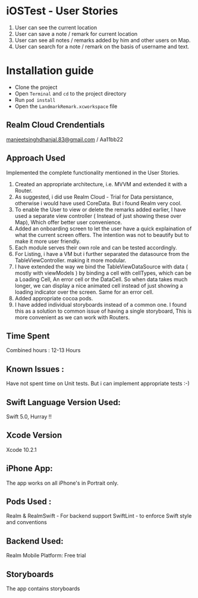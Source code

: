 # iOSTest - User Stories
1. User can see the current location
2. User can save a note / remark for current location
3. User can see all notes / remarks added by him and other users on Map.
4. User can search for a note / remark on the basis of username and text.

# Installation guide

* Clone the project
* Open `Terminal` and `cd` to the project directory
* Run `pod install` 
* Open the `LandmarkRemark.xcworkspace` file

## Realm Cloud Crendentials
manjeetsinghdhanjal.83@gmail.com / Aa11bb22

## Approach Used
Implemented the complete functionality mentioned in the User Stories.
1. Created an appropriate architecture, i.e. MVVM and extended it with a Router.
2. As suggested, i did use Realm Cloud - Trial for Data persistance, otherwise i would have used CoreData.
But i found Realm very cool.
3. To enable the User to view or delete the remarks added earlier, I have used a separate view controller ( Instead of just showing these over Map), Which offer better user convenience. 
4. Added an onboarding screen to let the user have a quick explaination of what the current screen offers. The intention was not to beautify but to make it more user friendly.
5. Each module serves their own role and can be tested accordingly.
6. For Listing, i have a VM but i further separated the datasource from the TableViewController. making it more modular.
7. I have extended the way we bind the TableViewDataSource with data ( mostly with viewModels ) by binding a cell with cellTypes, which can be a Loading Cell, An error cell or the DataCell. So when data takes much longer, we can display a nice animated cell instead of just showing a loading indicator over the screen. Same for an error cell. 
8. Added appropriate cocoa pods.
9. I have added individual storyboards instead of a common one. I found this as a solution to common issue of having a single storyboard, This is more convenient as we can work with Routers.

## Time Spent
Combined hours : 12-13 Hours

## Known Issues : 
Have not spent time on Unit tests.  But i can implement appropriate tests  :-)


## Swift Language Version Used:
Swift 5.0, Hurray !!

## Xcode Version
Xcode 10.2.1

## iPhone App:
The app works on all iPhone's in Portrait only.

## Pods Used :
Realm & RealmSwift - For backend support
SwiftLint - to enforce Swift style and conventions

## Backend Used:
Realm Mobile Platform: Free trial

## Storyboards
The app contains storyboards
